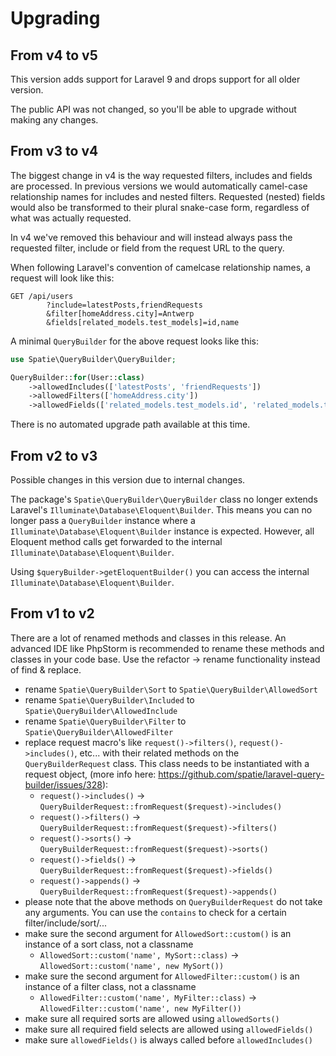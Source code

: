# Upgrading

## From v4 to v5

This version adds support for Laravel 9 and drops support for all older version.

The public API was not changed, so you'll be able to upgrade without making any changes.

## From v3 to v4

The biggest change in v4 is the way requested filters, includes and fields are processed. In previous versions we would automatically camel-case relationship names for includes and nested filters. Requested (nested) fields would also be transformed to their plural snake-case form, regardless of what was actually requested.

In v4 we've removed this behaviour and will instead always pass the requested filter, include or field from the request URL to the query.

When following Laravel's convention of camelcase relationship names, a request will look like this:

```
GET /api/users
        ?include=latestPosts,friendRequests
        &filter[homeAddress.city]=Antwerp
        &fields[related_models.test_models]=id,name
```

A minimal `QueryBuilder` for the above request looks like this:

```php
use Spatie\QueryBuilder\QueryBuilder;

QueryBuilder::for(User::class)
    ->allowedIncludes(['latestPosts', 'friendRequests'])
    ->allowedFilters(['homeAddress.city'])
    ->allowedFields(['related_models.test_models.id', 'related_models.test_models.name']);
```

There is no automated upgrade path available at this time.

## From v2 to v3

Possible changes in this version due to internal changes.

The package's `Spatie\QueryBuilder\QueryBuilder` class no longer extends Laravel's `Illuminate\Database\Eloquent\Builder`. This means you can no longer pass a `QueryBuilder` instance where a `Illuminate\Database\Eloquent\Builder` instance is expected. However, all Eloquent method calls get forwarded to the internal `Illuminate\Database\Eloquent\Builder`.

Using `$queryBuilder->getEloquentBuilder()` you can access the internal `Illuminate\Database\Eloquent\Builder`.

## From v1 to v2

There are a lot of renamed methods and classes in this release. An advanced IDE like PhpStorm is recommended to rename these methods and classes in your code base. Use the refactor -> rename functionality instead of find & replace.

- rename `Spatie\QueryBuilder\Sort` to `Spatie\QueryBuilder\AllowedSort`
- rename `Spatie\QueryBuilder\Included` to `Spatie\QueryBuilder\AllowedInclude`
- rename `Spatie\QueryBuilder\Filter` to `Spatie\QueryBuilder\AllowedFilter`
- replace request macro's like `request()->filters()`, `request()->includes()`, etc... with their related methods on the `QueryBuilderRequest` class. This class needs to be instantiated with a request object, (more info here: https://github.com/spatie/laravel-query-builder/issues/328):
    * `request()->includes()` -> `QueryBuilderRequest::fromRequest($request)->includes()`
    * `request()->filters()` -> `QueryBuilderRequest::fromRequest($request)->filters()`
    * `request()->sorts()` -> `QueryBuilderRequest::fromRequest($request)->sorts()`
    * `request()->fields()` -> `QueryBuilderRequest::fromRequest($request)->fields()`
    * `request()->appends()` -> `QueryBuilderRequest::fromRequest($request)->appends()`
- please note that the above methods on `QueryBuilderRequest` do not take any arguments. You can use the `contains` to check for a certain filter/include/sort/...
- make sure the second argument for `AllowedSort::custom()` is an instance of a sort class, not a classname
    * `AllowedSort::custom('name', MySort::class)` -> `AllowedSort::custom('name', new MySort())`
- make sure the second argument for `AllowedFilter::custom()` is an instance of a filter class, not a classname
    * `AllowedFilter::custom('name', MyFilter::class)` -> `AllowedFilter::custom('name', new MyFilter())`
- make sure all required sorts are allowed using `allowedSorts()`
- make sure all required field selects are allowed using `allowedFields()`
- make sure `allowedFields()` is always called before `allowedIncludes()`
